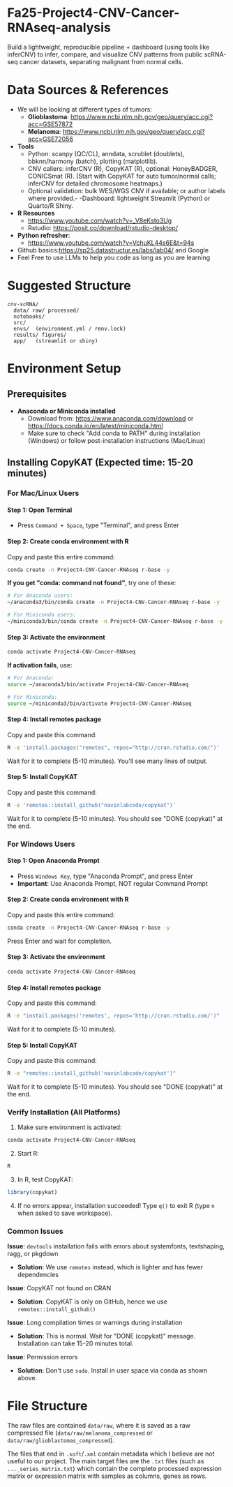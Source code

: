 # Fa25-Project4-CNV-Cancer-RNAseq-analysis
Build a lightweight, reproducible pipeline + dashboard (using tools like inferCNV) to infer, compare, and visualize CNV patterns from public scRNA-seq cancer datasets, separating malignant from normal cells.
# Data Sources & References
- We will be looking at different types of tumors:
  - **Glioblastoma**: https://www.ncbi.nlm.nih.gov/geo/query/acc.cgi?acc=GSE57872
  - **Melanoma**: https://www.ncbi.nlm.nih.gov/geo/query/acc.cgi?acc=GSE72056
- **Tools**
  - Python: scanpy (QC/CL), anndata, scrublet (doublets), bbknn/harmony (batch), plotting (matplotlib).
  - CNV callers: inferCNV (R), CopyKAT (R), optional: HoneyBADGER, CONICSmat (R). (Start with CopyKAT for auto tumor/normal calls; inferCNV for detailed chromosome heatmaps.)
  - Optional validation: bulk WES/WGS CNV if available; or author labels where provided.-
  -Dashboard: lightweight Streamlit (Python) or Quarto/R Shiny.
- **R Resources**
  - https://www.youtube.com/watch?v=_V8eKsto3Ug
  - Rstudio: https://posit.co/download/rstudio-desktop/
- **Python refresher**:
  - https://www.youtube.com/watch?v=VchuKL44s6E&t=94s
- Github basics:https://sp25.datastructur.es/labs/lab04/ and Google
- Feel Free to use LLMs to help you code as long as you are learning
  
# Suggested Structure
```
cnv-scRNA/
  data/ raw/ processed/
  notebooks/
  src/
  envs/  (environment.yml / renv.lock)
  results/ figures/
  app/   (streamlit or shiny)
```

# Environment Setup

## Prerequisites
- **Anaconda or Miniconda installed**
  - Download from: https://www.anaconda.com/download or https://docs.conda.io/en/latest/miniconda.html
  - Make sure to check "Add conda to PATH" during installation (Windows) or follow post-installation instructions (Mac/Linux)

## Installing CopyKAT (Expected time: 15-20 minutes)

### For Mac/Linux Users

#### Step 1: Open Terminal
- Press `Command + Space`, type "Terminal", and press Enter

#### Step 2: Create conda environment with R
Copy and paste this entire command:
```bash
conda create -n Project4-CNV-Cancer-RNAseq r-base -y
```

**If you get "conda: command not found"**, try one of these:
```bash
# For Anaconda users:
~/anaconda3/bin/conda create -n Project4-CNV-Cancer-RNAseq r-base -y

# For Miniconda users:
~/miniconda3/bin/conda create -n Project4-CNV-Cancer-RNAseq r-base -y
```

#### Step 3: Activate the environment
```bash
conda activate Project4-CNV-Cancer-RNAseq
```

**If activation fails**, use:
```bash
# For Anaconda:
source ~/anaconda3/bin/activate Project4-CNV-Cancer-RNAseq

# For Miniconda:
source ~/miniconda3/bin/activate Project4-CNV-Cancer-RNAseq
```

#### Step 4: Install remotes package
Copy and paste this command:
```bash
R -e 'install.packages("remotes", repos="http://cran.rstudio.com/")'
```
Wait for it to complete (5-10 minutes). You'll see many lines of output.

#### Step 5: Install CopyKAT
Copy and paste this command:
```bash
R -e 'remotes::install_github("navinlabcode/copykat")'
```
Wait for it to complete (5-10 minutes). You should see "DONE (copykat)" at the end.

### For Windows Users

#### Step 1: Open Anaconda Prompt
- Press `Windows Key`, type "Anaconda Prompt", and press Enter
- **Important**: Use Anaconda Prompt, NOT regular Command Prompt

#### Step 2: Create conda environment with R
Copy and paste this entire command:
```bash
conda create -n Project4-CNV-Cancer-RNAseq r-base -y
```
Press Enter and wait for completion.

#### Step 3: Activate the environment
```bash
conda activate Project4-CNV-Cancer-RNAseq
```

#### Step 4: Install remotes package
Copy and paste this command:
```bash
R -e "install.packages('remotes', repos='http://cran.rstudio.com/')"
```
Wait for it to complete (5-10 minutes).

#### Step 5: Install CopyKAT
Copy and paste this command:
```bash
R -e "remotes::install_github('navinlabcode/copykat')"
```
Wait for it to complete (5-10 minutes). You should see "DONE (copykat)" at the end.

### Verify Installation (All Platforms)

1. Make sure environment is activated:
```bash
conda activate Project4-CNV-Cancer-RNAseq
```

2. Start R:
```bash
R
```

3. In R, test CopyKAT:
```r
library(copykat)
```

4. If no errors appear, installation succeeded! Type `q()` to exit R (type `n` when asked to save workspace).

### Common Issues

**Issue**: `devtools` installation fails with errors about systemfonts, textshaping, ragg, or pkgdown
- **Solution**: We use `remotes` instead, which is lighter and has fewer dependencies

**Issue**: CopyKAT not found on CRAN
- **Solution**: CopyKAT is only on GitHub, hence we use `remotes::install_github()`

**Issue**: Long compilation times or warnings during installation
- **Solution**: This is normal. Wait for "DONE (copykat)" message. Installation can take 15-20 minutes total.

**Issue**: Permission errors
- **Solution**: Don't use `sudo`. Install in user space via conda as shown above.

# File Structure
The raw files are contained `data/raw`, where it is saved as a raw compressed file (`data/raw/melanoma_compressed` or `data/raw/glioblastomas_compressed`).

The files that end in `.soft`/`.xml` contain metadata which I believe are not useful to our project. The main target files are the `.txt` files (such as `..._series_matrix.txt`) which contain the complete processed expression matrix or expression matrix with samples as columns, genes as rows. 